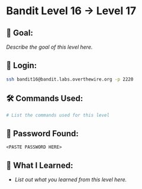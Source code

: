 # Bandit Level 16 → Level 17

## 🧠 Goal:
_Describe the goal of this level here._

## 🔐 Login:
```bash
ssh bandit16@bandit.labs.overthewire.org -p 2220
```

## 🛠️ Commands Used:
```bash
# List the commands used for this level
```

## 🧾 Password Found:
`<PASTE PASSWORD HERE>`

## 📘 What I Learned:
- _List out what you learned from this level here._
